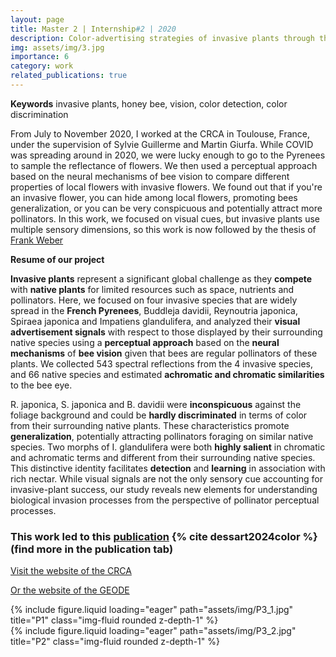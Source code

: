 ```yaml
---
layout: page
title: Master 2 | Internship#2 | 2020
description: Color-advertising strategies of invasive plants through the bee eye
img: assets/img/3.jpg
importance: 6
category: work
related_publications: true
---
```

**Keywords** invasive plants, honey bee, vision, color detection, color discrimination

From July to November 2020, I worked at the CRCA in Toulouse, France, under the supervision of Sylvie Guillerme and Martin Giurfa. While COVID was spreading around in 2020, we were lucky enough to go to the Pyrenees to sample the reflectance of flowers. We then used a perceptual approach based on the neural mechanisms of bee vision to compare different properties of local flowers with invasive flowers. We found out that if you're an invasive flower, you can hide among local flowers, promoting bees generalization, or you can be very conspicuous and potentially attract more pollinators. In this work, we focused on visual cues, but invasive plants use multiple sensory dimensions, so this work is now followed by the thesis of [Frank Weber](https://theses.fr/s312048)

**Resume of our project**

**Invasive plants** represent a significant global challenge as they **compete** with **native plants** for limited resources such as space, nutrients and pollinators. Here, we focused on four invasive species that are widely spread in the **French Pyrenees**, Buddleja davidii, Reynoutria japonica, Spiraea japonica and Impatiens glandulifera, and analyzed their **visual advertisement signals** with respect to those displayed by their surrounding native species using a **perceptual approach** based on the **neural mechanisms** of **bee vision** given that bees are regular pollinators of these plants. We collected 543 spectral reflections from the 4 invasive species, and 66 native species and estimated **achromatic and chromatic similarities** to the bee eye.

R. japonica, S. japonica and B. davidii were **inconspicuous** against the foliage background and could be **hardly discriminated** in terms of color from their surrounding native plants. These characteristics promote **generalization**, potentially attracting pollinators foraging on similar native species. Two morphs of I. glandulifera were both **highly salient** in chromatic and achromatic terms and different from their surrounding native species. This distinctive identity facilitates **detection** and **learning** in association with rich nectar. While visual signals are not the only sensory cue accounting for invasive-plant success, our study reveals new elements for understanding biological invasion processes from the perspective of pollinator perceptual processes.

### This work led to this [publication](https://www.frontiersin.org/journals/plant-science/articles/10.3389/fpls.2024.1393204/full) {% cite dessart2024color %} (find more in the publication tab)


[Visit the website of the CRCA](https://crca.cbi-toulouse.fr/)

[Or the website of the GEODE](https://geode.univ-tlse2.fr/)

<div class="row">
    <div class="col-sm mt-3 mt-md-0">
        {% include figure.liquid loading="eager" path="assets/img/P3_1.jpg" title="P1" class="img-fluid rounded z-depth-1" %}
    </div>
</div>

<div class="row">
    <div class="col-sm mt-3 mt-md-0">
        {% include figure.liquid loading="eager" path="assets/img/P3_2.jpg" title="P2" class="img-fluid rounded z-depth-1" %}
    </div>
</div>
